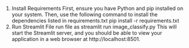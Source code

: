 1. Install Requirements
First, ensure you have Python and pip installed on your system. Then, use the following command to install the dependencies listed in requirements.txt
pip install -r requirements.txt
2. Run Streamlit File
run file as streamlit run image_classify.py
This will start the Streamlit server, and you should be able to view your application in a web browser at http://localhost:8501.
